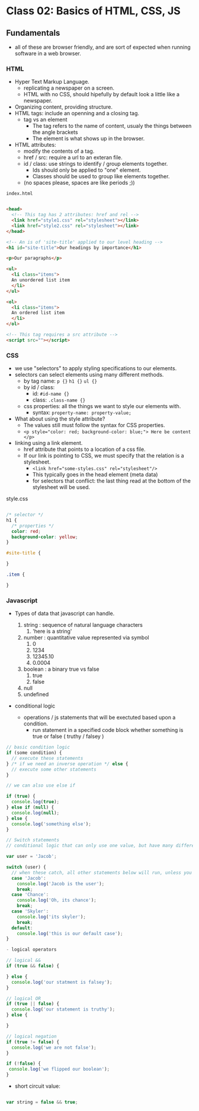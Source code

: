 # Class 02: Basics of HTML, CSS, JS

## Fundamentals

- all of these are browser friendly, and are sort of expected when running software in a web browser.

### HTML

- Hyper Text Markup Language.
  - replicating a newspaper on a screen.
  - HTML with no CSS, should hipefully by default look a little like a newspaper.
- Organizing content, providing structure.
- HTML tags: include an openning and a closing tag.
  - tag vs an element
    - The tag refers to the name of content, usualy the things between the angle brackets
    - The element is what shows up in the browser.
- HTML attributes:
  - modify the contents of a tag.
  - href / src: require a url to an exteran file.
  - id / class: use strings to identify / group elements together.
    - Ids should only be applied to "one" element.
    - Classes should be used to group like elements together.
  - (no spaces please, spaces are like periods ;)) 

`index.html`

```html

<head>
  <!-- This tag has 2 attributes: href and rel -->
  <link href="style1.css" rel="stylesheet"></link>
  <link href="style2.css" rel="stylesheet"></link>
</head>

<!-- An is of 'site-title' applied to our level heading -->
<h1 id="site-title">Our headings by importance</h1>

<p>Our paragraphs</p>

<ul>
  <li class="items">
  An unordered list item
  </li>
</ul>

<ol>
  <li class="items">
  An ordered list item
  </li>
</ol>

<!-- This tag requires a src attribute -->
<script src=""></script>
```

### CSS

- we use "selectors" to apply styling specifications to our elements.
- selectors can select elements using many different methods.
  - by tag name: `p {}` `h1 {}` `ul {}`
  - by id / class:
    - id: `#id-name {}`
    - class: `.class-name {}`
  - css properties: all the things we want to style our elements with.
    - syntax: `property-name: property-value;`
- What about using the style attribute?
  - The values still must follow the syntax for CSS properties.
  - `<p style="color: red; background-color: blue;"> Here be content </p> `
- linking using a link element.
  - href attribute that points to a location of a css file.
  - If our link is pointing to CSS, we must specify that the relation is a stylesheet.
    - `<link href="some-styles.css" rel="stylesheet"/>`
    - This typically goes in the head element (meta data)
    - for selectors that conflict: the last thing read at the bottom of the stylesheet will be used.

style.css

```css

/* selector */
h1 {
  /* properties */
  color: red;
  background-color: yellow;
}

#site-title {

}

.item {

}

```

### Javascript

- Types of data that javascript can handle.
  1. string : sequence of natural language characters
     1. 'here is a string'
  2. number : quantitative value represented via symbol
     1. 0
     2. 1234
     3. 12345.10
     4. 0.0004
  3. boolean : a binary true vs false
     1. true
     2. false
  4. null
  5. undefined

- conditional logic
  - operations / js statements that will be exectuted based upon a condition.
    - run statement in a specified code block whether something is true or false ( truthy / falsey )

```js
// basic condition logic
if (some condition) {
  // execute these statements
} /* if we need an inverse operation */ else {
  // execute some other statements
}

// we can also use else if

if (true) {
  console.log(true);
} else if (null) {
  console.log(null);
} else {
  console.log('something else');
}

// Switch statements
// conditional logic that can only use one value, but have many different conditions

var user = 'Jacob';

switch (user) {
  // when these catch, all other statements below will run, unless you add a 'break'
  case 'Jacob':
    console.log('Jacob is the user');
    break;
  case 'Chance':
    console.log('Oh, its chance');
    break;
  case 'Skyler':
    console.log('its skyler');
    break;
  default:
    console.log('this is our default case');
}

- logical operators

// logical &&
if (true && false) {

} else {
  console.log('our statment is falsey');
}

// logical OR
if (true || false) {
  console.log('our statement is truthy');
} else {

}

// logical negation
if (true != false) {
  console.log('we are not false');
}

if (!false) {
 console.log('we flipped our boolean');
}

```

- short circuit value:

```js

var string = false && true;

```

